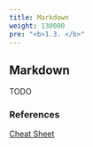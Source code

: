 ```yaml
---
title: Markdown
weight: 130000
pre: "<b>1.3. </b>"
---
```

## Markdown
TODO
### References
[Cheat Sheet](https://www.markdownguide.org/cheat-sheet/)
